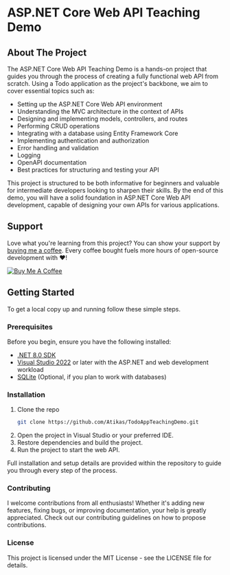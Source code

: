 # ASP.NET Core Web API Teaching Demo

## About The Project

The ASP.NET Core Web API Teaching Demo is a hands-on project that guides you through the process of creating a fully functional web API from scratch. 
Using a Todo application as the project's backbone, we aim to cover essential topics such as:

- Setting up the ASP.NET Core Web API environment
- Understanding the MVC architecture in the context of APIs
- Designing and implementing models, controllers, and routes
- Performing CRUD operations
- Integrating with a database using Entity Framework Core
- Implementing authentication and authorization
- Error handling and validation
- Logging
- OpenAPI documentation
- Best practices for structuring and testing your API

This project is structured to be both informative for beginners and valuable for intermediate developers looking to sharpen their skills. 
By the end of this demo, you will have a solid foundation in ASP.NET Core Web API development, capable of designing your own APIs for various applications.

## Support

Love what you're learning from this project? You can show your support by [buying me a coffee](https://www.buymeacoffee.com/atikas). Every coffee bought fuels more hours of open-source development with ❤️!

[![Buy Me A Coffee](https://www.buymeacoffee.com/assets/img/custom_images/orange_img.png)](https://www.buymeacoffee.com/atikas)


## Getting Started

To get a local copy up and running follow these simple steps.

### Prerequisites

Before you begin, ensure you have the following installed:
- [.NET 8.0 SDK](https://dotnet.microsoft.com/download)
- [Visual Studio 2022](https://visualstudio.microsoft.com/vs/) or later with the ASP.NET and web development workload
- [SQLite](https://www.sqlite.org/index.html) (Optional, if you plan to work with databases)

### Installation

1. Clone the repo
   ```sh
   git clone https://github.com/Atikas/TodoAppTeachingDemo.git
2. Open the project in Visual Studio or your preferred IDE.
3. Restore dependencies and build the project.
4. Run the project to start the web API.

Full installation and setup details are provided within the repository to guide you through every step of the process.


### Contributing

I welcome contributions from all enthusiasts! Whether it's adding new features, fixing bugs, or improving documentation, your help is greatly appreciated. 
Check out our contributing guidelines on how to propose contributions.

### License

This project is licensed under the MIT License - see the LICENSE file for details.





